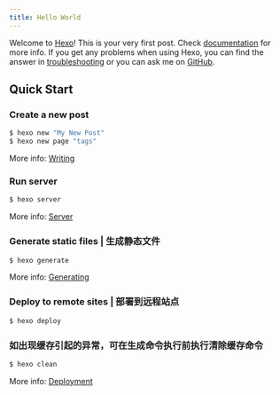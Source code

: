 ```yaml
---
title: Hello World
---
```


Welcome to [Hexo](https://hexo.io/)! This is your very first post. Check [documentation](https://hexo.io/docs/) for more info. If you get any problems when using Hexo, you can find the answer in [troubleshooting](https://hexo.io/docs/troubleshooting.html) or you can ask me on [GitHub](https://github.com/hexojs/hexo/issues).

## Quick Start

### Create a new post

```bash
$ hexo new "My New Post"
$ hexo new page "tags"
```

More info: [Writing](https://hexo.io/docs/writing.html)

### Run server

```bash
$ hexo server
```

More info: [Server](https://hexo.io/docs/server.html)

### Generate static files | 生成静态文件

```bash
$ hexo generate
```

More info: [Generating](https://hexo.io/docs/generating.html)

### Deploy to remote sites | 部署到远程站点

```bash
$ hexo deploy
```

### 如出现缓存引起的异常，可在生成命令执行前执行清除缓存命令

```bash
$ hexo clean
```

More info: [Deployment](https://hexo.io/docs/one-command-deployment.html)
